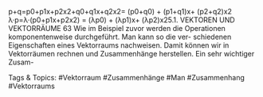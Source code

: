 p+q=p0+p1x+p2x2+q0+q1x+q2x2= (p0+q0) + (p1+q1)x+ (p2+q2)x2
λ·p=λ·(p0+p1x+p2x2) = (λp0) + (λp1)x+ (λp2)x25.1. VEKTOREN UND VEKTORRÄUME 63
Wie im Beispiel zuvor werden die Operationen komponentenweise durchgeführt. Man kann so die ver-
schiedenen Eigenschaften eines Vektorraums nachweisen.
Damit können wir in Vektorräumen rechnen und Zusammenhänge herstellen. Ein sehr wichtiger Zusam-

   Tags & Topics:
   #Vektorraum
   #Zusammenhänge
   #Man
   #Zusammenhang
   #Vektorraums
